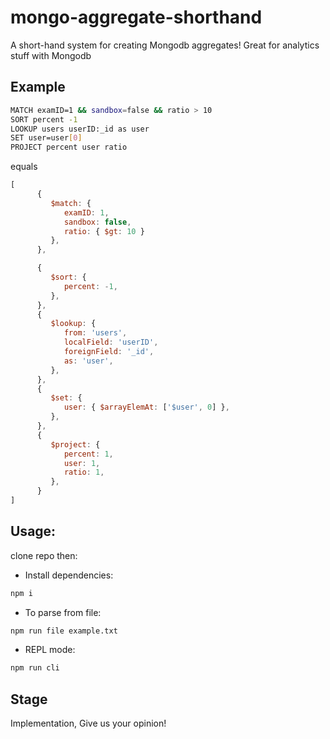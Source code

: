 # mongo-aggregate-shorthand
A short-hand system for creating Mongodb aggregates! Great for analytics stuff with Mongodb

## Example
```sh
MATCH examID=1 && sandbox=false && ratio > 10
SORT percent -1
LOOKUP users userID:_id as user
SET user=user[0]
PROJECT percent user ratio
```
equals 
```js
[
      {
         $match: {
            examID: 1,
            sandbox: false,
            ratio: { $gt: 10 }
         },
      },

      {
         $sort: {
            percent: -1,
         },
      },
      {
         $lookup: {
            from: 'users',
            localField: 'userID',
            foreignField: '_id',
            as: 'user',
         },
      },
      {
         $set: {
            user: { $arrayElemAt: ['$user', 0] },
         },
      },
      {
         $project: {
            percent: 1,
            user: 1,
            ratio: 1,
         },
      }
]
```

## Usage: 
clone repo then:
- Install dependencies:
```sh
npm i
```
- To parse from file:
```sh
npm run file example.txt
```

- REPL mode:
```sh
npm run cli
```

## Stage
Implementation, Give us your opinion!

